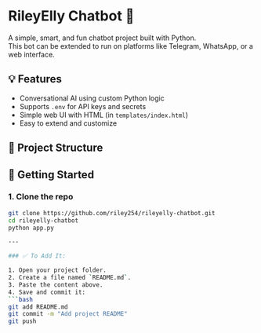 # RileyElly Chatbot 🤖

A simple, smart, and fun chatbot project built with Python.  
This bot can be extended to run on platforms like Telegram, WhatsApp, or a web interface.

## 💡 Features

- Conversational AI using custom Python logic
- Supports `.env` for API keys and secrets
- Simple web UI with HTML (in `templates/index.html`)
- Easy to extend and customize

## 📁 Project Structure


## 🚀 Getting Started

### 1. Clone the repo
```bash
git clone https://github.com/riley254/rileyelly-chatbot.git
cd rileyelly-chatbot
python app.py

---

### ✅ To Add It:

1. Open your project folder.
2. Create a file named `README.md`.
3. Paste the content above.
4. Save and commit it:
```bash
git add README.md
git commit -m "Add project README"
git push

